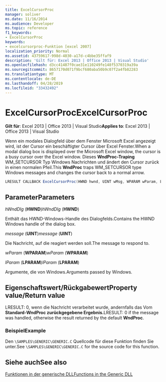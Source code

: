 ```yaml
---
title: ExcelCursorProc
manager: soliver
ms.date: 11/16/2014
ms.audience: Developer
ms.topic: reference
f1_keywords:
- ExcelCursorProc
keywords:
- excelcursorproc-Funktion [excel 2007]
localization_priority: Normal
ms.assetid: 43759617-998d-4030-a17d-c4bbe35ffaf9
description: 'Gilt für: Excel 2013 | Office 2013 | Visual Studio'
ms.openlocfilehash: d3cc41487f0cae31e110249fe148f5370319a39a
ms.sourcegitcommit: 8657170d071f9bcf680aba50b9c07f2a4fb82283
ms.translationtype: MT
ms.contentlocale: de-DE
ms.lasthandoff: 04/28/2019
ms.locfileid: "33432492"
---
```

# <a name="excelcursorproc"></a><span data-ttu-id="6018d-104">ExcelCursorProc</span><span class="sxs-lookup"><span data-stu-id="6018d-104">ExcelCursorProc</span></span>

 <span data-ttu-id="6018d-105">**Gilt für**: Excel 2013 | Office 2013 | Visual Studio</span><span class="sxs-lookup"><span data-stu-id="6018d-105">**Applies to**: Excel 2013 | Office 2013 | Visual Studio</span></span> 
  
<span data-ttu-id="6018d-106">Wenn ein modales Dialogfeld über dem Fenster Microsoft Excel angezeigt wird, ist der Cursor ein beschäftigter Cursor über Excel Fenster.</span><span class="sxs-lookup"><span data-stu-id="6018d-106">When a modal dialog box is displayed over the Microsoft Excel window, the cursor is a busy cursor over the Excel window.</span></span> <span data-ttu-id="6018d-107">Dieses **WndProc-Traping** WM_SETCURSOR Typ Windows Nachrichten und ändert den Cursor zurück in einen normalen Pfeil.</span><span class="sxs-lookup"><span data-stu-id="6018d-107">This **WndProc** traps WM_SETCURSOR type Windows messages and changes the cursor back to a normal arrow.</span></span> 
  
```cs
LRESULT CALLBACK ExcelCursorProc(HWND hwnd, UINT wMsg, WPARAM wParam, LPARAM lParam);
```

## <a name="parameters"></a><span data-ttu-id="6018d-108">Parameter</span><span class="sxs-lookup"><span data-stu-id="6018d-108">Parameters</span></span>

 <span data-ttu-id="6018d-109">_hWndDlg_ (**HWND**)</span><span class="sxs-lookup"><span data-stu-id="6018d-109">_hWndDlg_ (**HWND**)</span></span>
  
<span data-ttu-id="6018d-110">Enthält das HWND-Windows-Handle des Dialogfelds.</span><span class="sxs-lookup"><span data-stu-id="6018d-110">Contains the HWND Windows handle of the dialog box.</span></span>
  
 <span data-ttu-id="6018d-111">_message_ (**UINT**)</span><span class="sxs-lookup"><span data-stu-id="6018d-111">_message_ (**UINT**)</span></span>
  
<span data-ttu-id="6018d-112">Die Nachricht, auf die reagiert werden soll.</span><span class="sxs-lookup"><span data-stu-id="6018d-112">The message to respond to.</span></span>
  
 <span data-ttu-id="6018d-113">_wParam_ (**WPARAM**)</span><span class="sxs-lookup"><span data-stu-id="6018d-113">_wParam_ (**WPARAM**)</span></span>
  
 <span data-ttu-id="6018d-114">_lParam_ (**LPARAM**)</span><span class="sxs-lookup"><span data-stu-id="6018d-114">_lParam_ (**LPARAM**)</span></span>
  
<span data-ttu-id="6018d-115">Argumente, die von Windows.</span><span class="sxs-lookup"><span data-stu-id="6018d-115">Arguments passed by Windows.</span></span>
  
## <a name="property-valuereturn-value"></a><span data-ttu-id="6018d-116">Eigenschaftswert/Rückgabewert</span><span class="sxs-lookup"><span data-stu-id="6018d-116">Property value/Return value</span></span>

<span data-ttu-id="6018d-117">LRESULT: 0, wenn die Nachricht verarbeitet wurde, andernfalls das Vom **Standard-WndProc zurückgegebene Ergebnis.**</span><span class="sxs-lookup"><span data-stu-id="6018d-117">LRESULT: 0 if the message was handled, otherwise the result returned by the default **WndProc**.</span></span>
  
### <a name="example"></a><span data-ttu-id="6018d-118">Beispiel</span><span class="sxs-lookup"><span data-stu-id="6018d-118">Example</span></span>

<span data-ttu-id="6018d-119">Den  `\SAMPLES\GENERIC\GENERIC.C` Quellcode für diese Funktion finden Sie unter.</span><span class="sxs-lookup"><span data-stu-id="6018d-119">See  `\SAMPLES\GENERIC\GENERIC.C` for the source code for this function.</span></span> 
  
## <a name="see-also"></a><span data-ttu-id="6018d-120">Siehe auch</span><span class="sxs-lookup"><span data-stu-id="6018d-120">See also</span></span>



[<span data-ttu-id="6018d-121">Funktionen in der generische DLL</span><span class="sxs-lookup"><span data-stu-id="6018d-121">Functions in the Generic DLL</span></span>](functions-in-the-generic-dll.md)

